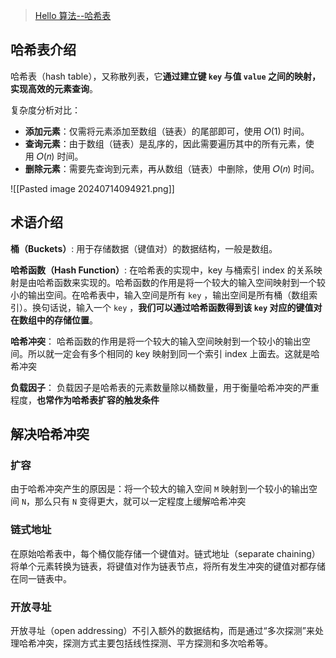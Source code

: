 > [Hello 算法--哈希表](https://www.hello-algo.com/chapter_hashing/)

## 哈希表介绍

哈希表（hash table），又称散列表，它**通过建立键 `key` 与值 `value` 之间的映射，实现高效的元素查询**。

复杂度分析对比：

- **添加元素**：仅需将元素添加至数组（链表）的尾部即可，使用 𝑂(1) 时间。
- **查询元素**：由于数组（链表）是乱序的，因此需要遍历其中的所有元素，使用 𝑂(𝑛) 时间。
- **删除元素**：需要先查询到元素，再从数组（链表）中删除，使用 𝑂(𝑛) 时间。

![[Pasted image 20240714094921.png]]

## 术语介绍

**桶（Buckets）**: 
用于存储数据（键值对）的数据结构，一般是数组。

**哈希函数（Hash Function）**: 
在哈希表的实现中，key 与桶索引 index 的关系映射是由哈希函数来实现的。哈希函数的作用是将一个较大的输入空间映射到一个较小的输出空间。在哈希表中，输入空间是所有 `key` ，输出空间是所有桶（数组索引）。换句话说，输入一个 `key` ，**我们可以通过哈希函数得到该 `key` 对应的键值对在数组中的存储位置**。

**哈希冲突**：
哈希函数的作用是将一个较大的输入空间映射到一个较小的输出空间。所以就一定会有多个相同的 key 映射到同一个索引 index 上面去。这就是哈希冲突

**负载因子**：
负载因子是哈希表的元素数量除以桶数量，用于衡量哈希冲突的严重程度，**也常作为哈希表扩容的触发条件**

## 解决哈希冲突

### 扩容

由于哈希冲突产生的原因是：将一个较大的输入空间 `M` 映射到一个较小的输出空间 `N`，那么只有 `N` 变得更大，就可以一定程度上缓解哈希冲突

### 链式地址

在原始哈希表中，每个桶仅能存储一个键值对。链式地址（separate chaining）将单个元素转换为链表，将键值对作为链表节点，将所有发生冲突的键值对都存储在同一链表中。

### 开放寻址

开放寻址（open addressing）不引入额外的数据结构，而是通过“多次探测”来处理哈希冲突，探测方式主要包括线性探测、平方探测和多次哈希等。
